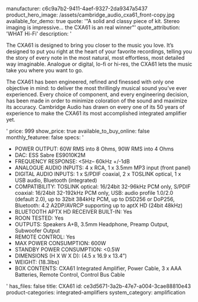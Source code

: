 manufacturer: c6c9a7b2-9411-4aef-9327-2da9347a5437
product_hero_image: /assets/cambridge_audio_cxa61_front-copy.jpg
available_for_demo: true
quote: '"A solid and classy piece of kit. Stereo imaging is impressive… the CXA61 is an real winner"'
quote_attribution: 'WHAT Hi-Fi'
description: '<p>The CXA61 is designed to bring you closer to the music you love. It’s designed to put you right at the heart of your favorite recordings, telling you the story of every note in the most natural, most effortless, most detailed way imaginable. Analogue or digital, lo-fi or hi-res, the CXA61 lets the music take you where you want to go.&nbsp;&nbsp;</p><p>The CXA61 has been engineered, refined and finessed with only one objective in mind: to deliver the most thrillingly musical sound you’ve ever experienced. Every choice of component, and every engineering decision, has been made in order to minimize coloration of the sound and maximize its accuracy. Cambridge Audio has drawn on every one of its 50 years of experience to make the CXA61 its most accomplished integrated amplifier yet.</p>'
price: 999
show_price: true
available_to_buy_online: false
monthly_featuree: false
specs: '<ul><li>POWER OUTPUT: 60W RMS into 8 Ohms, 90W RMS into 4 Ohms</li><li>DAC: ESS Sabre ES9010K2M</li><li>FREQUENCY RESPONSE: &lt;5Hz– 60kHz +/-1dB</li><li>ANALOGUE AUDIO INPUTS: 4 x RCA, 1 x 3.5mm MP3 input (front panel)</li><li>DIGITAL AUDIO INPUTS: 1 x S/PDIF coaxial, 2 x TOSLINK optical, 1 x USB audio, Bluetooth (integrated)</li><li>COMPATIBILITY: TOSLINK optical: 16/24bit 32-96kHz PCM only, S/PDIF coaxial: 16/24bit 32-192kHz PCM only, USB: audio profile 1.0/2.0 (default 2.0), up to 32bit 384kHz PCM, up to DSD256 or DoP256, Bluetooth: 4.2 A2DP/AVRCP supporting up to aptX HD (24bit 48kHz)</li><li>BLUETOOTH APTX HD RECEIVER BUILT-IN: Yes</li><li>ROON TESTED: Yes</li><li>OUTPUTS: Speakers A+B, 3.5mm Headphone, Preamp Output, Subwoofer Output</li><li>REMOTE CONTROL: Yes</li><li>MAX POWER CONSUMPTION: 600W</li><li>STANDBY POWER CONSUMPTION: &lt;0.5W</li><li>DIMENSIONS (H X W X D): (4.5 x 16.9 x 13.4”)</li><li>WEIGHT: (18.3lbs)</li><li>BOX CONTENTS: CXA61 Integrated Amplifier, Power Cable, 3 x AAA Batteries, Remote Control, Control Bus Cable</li></ul>'
has_files: false
title: CXA61
id: ce3d5671-3a2b-47e7-a004-3cae88810e43
product-categories: integrated-amplifiers
system_category: amplification
